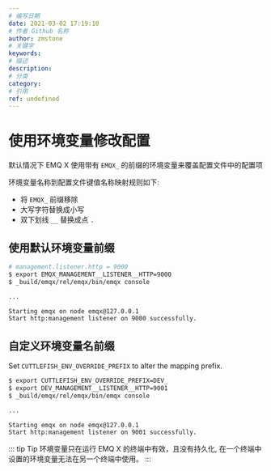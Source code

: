 ```yaml
---
# 编写日期
date: 2021-03-02 17:19:10
# 作者 Github 名称
author: zmstone
# 关键字
keywords:
# 描述
description:
# 分类
category:
# 引用
ref: undefined
---
```


# 使用环境变量修改配置

默认情况下 EMQ X 使用带有 `EMQX_` 的前缀的环境变量来覆盖配置文件中的配置项

环境变量名称到配置文件键值名称映射规则如下:

- 将 ``EMQX_`` 前缀移除
- 大写字符替换成小写
- 双下划线 ``__`` 替换成点 ``.``


## 使用默认环境变量前缀

```bash
# management.listener.http = 9000
$ export EMQX_MANAGEMENT__LISTENER__HTTP=9000
$ _build/emqx/rel/emqx/bin/emqx console

...

Starting emqx on node emqx@127.0.0.1
Start http:management listener on 9000 successfully.
```

## 自定义环境变量名前缀

Set `CUTTLEFISH_ENV_OVERRIDE_PREFIX` to alter the mapping prefix.

```bash
$ export CUTTLEFISH_ENV_OVERRIDE_PREFIX=DEV_
$ export DEV_MANAGEMENT__LISTENER__HTTP=9001
$ _build/emqx/rel/emqx/bin/emqx console

...

Starting emqx on node emqx@127.0.0.1
Start http:management listener on 9001 successfully.
```

::: tip Tip
环境变量只在运行 EMQ X 的终端中有效，且没有持久化,
在一个终端中设置的环境变量无法在另一个终端中使用。
:::
